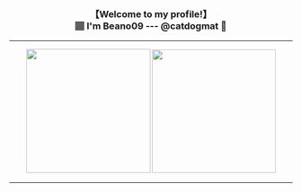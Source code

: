 <h3 align="center">【Welcome to my profile!】<br>🏽 I'm Beano09 --- @catdogmat 🏽</h3>

<hr>
<p align="center">
  <img src="https://github-readme-stats.vercel.app/api/top-langs/?username=catdogmat&show_icons=true&title_color=19a9fc&bg_color=0b1729&text_color=68777f&icon_color=19a9fc" height="221px" width="auto"/>
  <img src="https://github-readme-stats.vercel.app/api?username=catdogmat&show_icons=true&title_color=19a9fc&bg_color=0b1729&text_color=68777f&icon_color=19a9fc" height="220px"  />
</p>
<hr>
